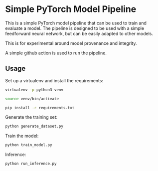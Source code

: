 # Simple PyTorch Model Pipeline

This is a simple PyTorch model pipeline that can be used to train and evaluate a model. The pipeline is designed to be used with a simple feedforward neural network, but can be easily adapted to other models.

This is for experimental around model provenance and integrity.

A simple github action is used to run the pipeline.

## Usage

Set up a virtualenv and install the requirements:

```bash
virtualenv -p python3 venv

source venv/bin/activate

pip install -r requirements.txt
```

Generate the training set:

```bash
python generate_dataset.py
```

Train the model:

```bash
python train_model.py
```

Inference:

```bash
python run_inference.py
```


